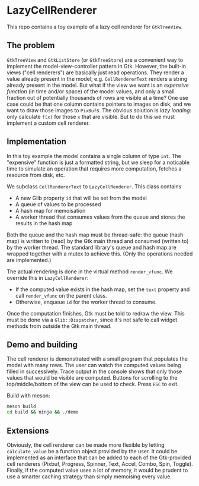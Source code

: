 # LazyCellRenderer

This repo contains a toy example of a lazy cell renderer for `GtkTreeView`.

## The problem

`GtkTreeView` and `GtkListStore` (or `GtkTreeStore`) are a convenient way to implement the model-view-controller pattern in Gtk.
However, the built-in views ("cell renderers") are basically just read operations.
They render a value already present in the model;
e.g. `CellRendererText` renders a string already present in the model.
But what if the view we want is an *expensive function* (in time and/or space) of the model values, and only a small fraction out of potentially thousands of rows are visible at a time?
One use case could be that one column contains pointers to images on disk, and we want to draw those images to `PixBuf`s.
The obvious solution is *lazy loading*:
only calculate `f(x)` for those `x` that are visible.
But to do this we must implement a custom cell renderer.

## Implementation

In this toy example the model contains a single column of type `int`.
The "expensive" function is just a formatted string, but we sleep for a noticable time to simulate an operation that requires more computation, fetches a resource from disk, etc.

We subclass `CellRendererText` to `LazyCellRenderer`.
This class contains
* A new Glib property `id` that will be set from the model
* A queue of values to be processed
* A hash map for memoisation
* A worker thread that consumes values from the queue and stores the results in the hash map
 
Both the queue and the hash map must be thread-safe: the queue (hash map) is written to (read) by the Gtk main thread and consumed (written to) by the worker thread.
The standard library's queue and hash map are wrapped together with a mutex to achieve this.
(Only the operations needed are implemented.)

The actual rendering is done in the virtual method `render_vfunc`.
We override this in `LazyCellRenderer`:
* If the computed value exists in the hash map, set the `text` property and call `render_vfunc` on the parent class.
* Otherwise, enqueue `id` for the worker thread to consume.
 
Once the computation finishes, Gtk must be told to redraw the view.
This must be done via a `Glib::Dispatcher`, since it's not safe to call widget methods from outside the Gtk main thread.

## Demo and building

The cell renderer is demonstrated with a small program that populates the model with many rows.
The user can watch the computed values being filled in successively.
Trace output in the console shows that only those values that would be visible are computed.
Buttons for scrolling to the top/middle/bottom of the view can be used to check.
Press `ESC` to exit.

Build with meson:
```sh
meson build
cd build && ninja && ./demo
```

## Extensions

Obviously, the cell renderer can be made more flexible by letting `calculate_value` be a function object provided by the user.
It could be implemented as an interface that can be added to each of the Gtk-provided cell renderers (Pixbuf, Progress, Spinner, Text, Accel, Combo, Spin, Toggle).
Finally, if the computed value uses a lot of memory, it would be prudent to use a smarter caching strategy than simply memoising every value.
